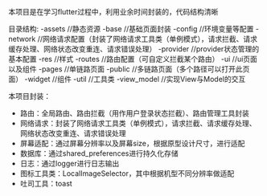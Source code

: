 本项目是在学习flutter过程中，利用业余时间封装的，代码结构清晰

目录结构:
    -assets             //静态资源
    -base               //基础页面封装
    -config             //环境变量等配置
    -network            //网络请求配置（封装了网络请求工具类（单例模式），请求拦截、请求缓存处理、网络状态改变重连、请求错误处理）
    -provider           //provider状态管理的基本配置
    -res                //样式
    -routes             //路由配置（可自定义拦截某个路由）
    -ui                 //ui页面以及组件
        -pages          //单链路页面
        -public         //多链路页面（多个路径可以打开此页面）
        -widget         //组件
    -util               //工具类
    -view_model         //实现View与Model的交互

本项目封装：
- 路由：全局路由、路由拦截（用作用户登录状态拦截）、路由管理工具封装
- 网络请求：封装了网络请求工具类（单例模式），请求拦截、请求缓存处理、网络状态改变重连、请求错误处理
- 屏幕适配：通过屏幕分辨率以及屏幕size，根据原型设计尺寸，进行适配
- 数据库：通过shared_preferences进行持久化存储
- 日志：通过logger进行日志输出
- 图标工具类：LocalImageSelector，其中根据机型不同分辨率做适配
- 吐司工具：toast